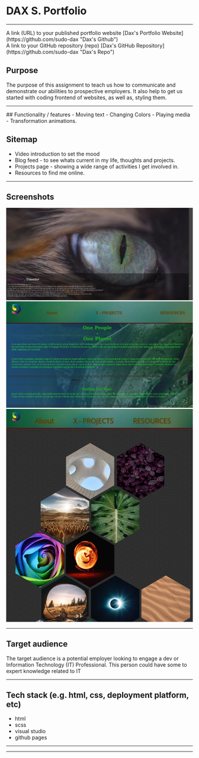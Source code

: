 # DAX S. Portfolio
<hr>
A link (URL) to your published portfolio website
[Dax's Portfolio Website](https://github.com/sudo-dax "Dax's Github")
<br>
A link to your GitHub repository (repo)
[Dax's GitHub Repository](https://github.com/sudo-dax "Dax's Repo")


##        Purpose
The purpose of this assignment to teach us how to communicate and demonstrate our abilities to prospective employers. 
It also help to get us started with coding frontend of websites, as well as, styling them. 
<hr>
##        Functionality / features
- Moving text
- Changing Colors
- Playing media
- Transformation animations.

##        Sitemap
- Video introduction to set the mood
- Blog feed - to see whats current in my life, thoughts and projects.
- Projects page - showing a wide range of activities I get involved in. 
- Resources to find me online. 
<hr>

##        Screenshots
![Screenshot1](https://github.com/sudo-dax/Dax_Portfolio/blob/master/img/Screenshots/Screenshot1.png "Screenshot 1")
![Screenshot2](https://github.com/sudo-dax/Dax_Portfolio/blob/master/img/Screenshots/Screenshot2.png "Screenshot 2")
![Screenshot3](https://github.com/sudo-dax/Dax_Portfolio/blob/master/img/Screenshots/Screenshot3.png "Screenshot 3")

<hr>



##        Target audience
The target audience is a potential employer looking to engage a dev or Information Technology (IT) Professional.
This person could have some to expert knowledge related to IT
<hr>

## Tech stack (e.g. html, css, deployment platform, etc)
- html
- scss
- visual studio
- github pages
<hr><hr>